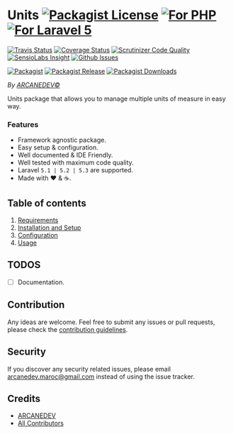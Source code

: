# Units [![Packagist License][badge_license]](LICENSE.md) [![For PHP][badge_php]][link-github-repo] [![For Laravel 5][badge_laravel]][link-github-repo]

[![Travis Status][badge_build]][link-travis]
[![Coverage Status][badge_coverage]][link-scrutinizer]
[![Scrutinizer Code Quality][badge_quality]][link-scrutinizer]
[![SensioLabs Insight][badge_insight]][link-insight]
[![Github Issues][badge_issues]][link-github-issues]

[![Packagist][badge_package]][link-packagist]
[![Packagist Release][badge_release]][link-packagist]
[![Packagist Downloads][badge_downloads]][link-packagist]

*By [ARCANEDEV&copy;](http://www.arcanedev.net/)*

Units package that allows you to manage multiple units of measure in easy way.

### Features

  * Framework agnostic package.
  * Easy setup &amp; configuration.
  * Well documented &amp; IDE Friendly.
  * Well tested with maximum code quality.
  * Laravel `5.1 | 5.2 | 5.3` are supported.
  * Made with :heart: &amp; :coffee:.

## Table of contents

1. [Requirements](_docs/1.Requirements.md)
2. [Installation and Setup](_docs/2.Installation-and-Setup.md)
3. [Configuration](_docs/3.Configuration.md)
4. [Usage](_docs/4.Usage.md)

## TODOS

  - [ ] Documentation.

## Contribution

Any ideas are welcome. Feel free to submit any issues or pull requests, please check the [contribution guidelines](CONTRIBUTING.md).

## Security

If you discover any security related issues, please email arcanedev.maroc@gmail.com instead of using the issue tracker.

## Credits

- [ARCANEDEV][link-author]
- [All Contributors][link-contributors]

[badge_php]:          https://img.shields.io/badge/PHP-Framework%20agnostic-4F5B93.svg?style=flat-square
[badge_laravel]:      https://img.shields.io/badge/Laravel%20Supported-5.1|5.2|5.3-orange.svg?style=flat-square
[badge_license]:      https://img.shields.io/packagist/l/arcanedev/units.svg?style=flat-square
[badge_build]:        https://img.shields.io/travis/ARCANEDEV/Units.svg?style=flat-square
[badge_coverage]:     https://img.shields.io/scrutinizer/coverage/g/ARCANEDEV/Units.svg?style=flat-square
[badge_quality]:      https://img.shields.io/scrutinizer/g/ARCANEDEV/Units.svg?style=flat-square
[badge_insight]:      https://img.shields.io/sensiolabs/i/6034af21-a8e1-4831-9b9d-238670d852fb.svg?style=flat-square
[badge_issues]:       https://img.shields.io/github/issues/ARCANEDEV/Units.svg?style=flat-square
[badge_package]:      https://img.shields.io/badge/package-arcanedev/units-blue.svg?style=flat-square
[badge_release]:      https://img.shields.io/packagist/v/arcanedev/units.svg?style=flat-square
[badge_downloads]:    https://img.shields.io/packagist/dt/arcanedev/units.svg?style=flat-square

[link-author]:        https://github.com/arcanedev-maroc
[link-github-repo]:   https://github.com/ARCANEDEV/Units
[link-github-issues]: https://github.com/ARCANEDEV/Units/issues
[link-contributors]:  https://github.com/ARCANEDEV/Units/graphs/contributors
[link-packagist]:     https://packagist.org/packages/arcanedev/units
[link-travis]:        https://travis-ci.org/ARCANEDEV/Units
[link-scrutinizer]:   https://scrutinizer-ci.com/g/ARCANEDEV/Units/?branch=master
[link-insight]:       https://insight.sensiolabs.com/projects/6034af21-a8e1-4831-9b9d-238670d852fb
